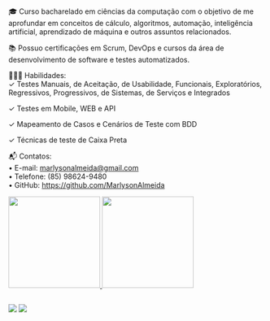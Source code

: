 🎓 Curso bacharelado em ciências da computação com o objetivo de me aprofundar em conceitos de cálculo, algoritmos, automação, inteligência artificial, aprendizado de máquina e outros assuntos relacionados.<br>


📚 Possuo certificações em Scrum, DevOps e cursos da área de desenvolvimento de software e testes automatizados. <br>



👨🏻‍💻 Habilidades:<br>
    ✓ Testes Manuais, de Aceitação, de Usabilidade, Funcionais, Exploratórios, Regressivos, Progressivos, de Sistemas, de Serviços e Integrados<br>


   ✓ Testes em Mobile, WEB e API<br>


   ✓ Mapeamento de Casos e Cenários de Teste com BDD<br>


   ✓ Técnicas de teste de Caixa Preta<br>


📬 Contatos:<br>
• E-mail: marlysonalmeida@gmail.com<br>
• Telefone: (85) 98624-9480<br>
• GitHub:  https://github.com/MarlysonAlmeida<br>


<div>
  <a href="https://github.com/MarlysonAlmeida">
  <img height="180em" src="https://github-readme-stats.vercel.app/api?username=MarlysonAlmeida&show_icons=true&theme=dracula&include_all_commits=true&count_private=true"/>
  <img height="180em" src="https://github-readme-stats.vercel.app/api/top-langs/?username=MarlysonAlmeida&layout=compact&langs_count=7&theme=dracula"/>
</div>
  
  ##
  
<div> 
  <a href = "mailto:marlysonalmeida@gmail.com"><img src="https://img.shields.io/badge/-Gmail-%23333?style=for-the-badge&logo=gmail&logoColor=white" target="_blank"></a>
  <a href="https://www.linkedin.com/in/marlyson-clingio-0275b3a5/" target="_blank"><img src="https://img.shields.io/badge/-LinkedIn-%230077B5?style=for-the-badge&logo=linkedin&logoColor=white" target="_blank"></a>
</div>
